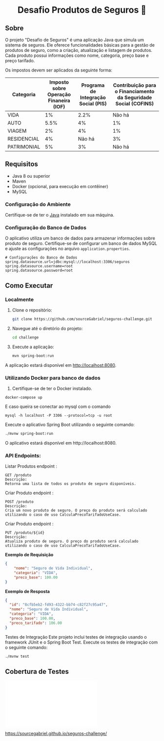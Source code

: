 <div align="center">
<h1><a>Desafio Produtos de Seguros 🚀</a></h1>
</div>

## Sobre

O projeto "Desafio de Seguros" é uma aplicação Java que simula um sistema de seguros. Ele oferece funcionalidades básicas para a gestão de produtos de seguro, como a criação, atualização e listagem de produtos. Cada produto possui informações como nome, categoria, preço base e preço tarifado.

Os impostos devem ser aplicados da seguinte forma:


| **Categoria** | **Imposto sobre Operação Finaneira (IOF)** | **Programa de Integração Social (PIS)** | **Contribuição para o Financiamento da Seguridade Social (COFINS)** |
|---------------|--------------------------------------------|-----------------------------------------|----------------------------------------------------------------|
| VIDA          | 1%                                         | 2.2%                                      | Não há                                                          |
| AUTO          | 5.5%                                       | 4%                                      | 1%                                                             |
| VIAGEM        | 2%                                         | 4%                                      | 1%                                                             |
| RESIDENCIAL   | 4%                                         | Não há                                | 3%                                                             |
| PATRIMONIAL   | 5%                                         | 3%                                      | Não há                                                           |

## Requisitos

- Java 8 ou superior
- Maven
- Docker (opcional, para execução em contêiner)
- MySQL

### Configuração do Ambiente

Certifique-se de ter o [Java](https://www.oracle.com/java/technologies/javase-downloads.html) instalado em sua máquina.

### Configuração do Banco de Dados

O aplicativo utiliza um banco de dados para armazenar informações sobre produto de seguro. Certifique-se de configurar um banco de dados MySQL e ajuste as configurações no arquivo `application.properties`.

```properties
# Configurações do Banco de Dados
spring.datasource.url=jdbc:mysql://localhost:3306/seguros
spring.datasource.username=root
spring.datasource.password=root
```

## Como Executar

### Localmente

1. Clone o repositório:

    ```bash
    git clone https://github.com/sourceGabriel/seguros-challenge.git
    ```

2. Navegue até o diretório do projeto:

    ```bash
    cd challenge
    ```

3. Execute a aplicação:

    ```bash
    mvn spring-boot:run
    ```

A aplicação estará disponível em [http://localhost:8080](http://localhost:8080).

### Utilizando Docker para banco de dados

1. Certifique-se de ter o Docker instalado.
```
docker-compose up
```
E caso queira se conectar ao mysql com o comando
```
mysql -h localhost -P 3306 --protocol=tcp -u root
```

Execute o aplicativo Spring Boot utilizando o seguinte comando:

```bash
./mvnw spring-boot:run
```
O aplicativo estará disponível em http://localhost:8080.

### API Endpoints:  
Listar Produtos endpoint :
```
GET /produto
Descrição:
Retorna uma lista de todos os produto de seguro disponíveis.
```
Criar Produto endpoint :
```
POST /produto
Descrição:
Cria um novo produto de seguro. O preço do produto será calculado utilizando o caso de uso CalculaPrecoTarifadoUseCase.
```
Criar Produto endpoint :
```
PUT /produto/${id}
Descrição:
Atualiza produto de seguro. O preço do produto será calculado utilizando o caso de uso CalculaPrecoTarifadoUseCase.
```

**Exemplo de Requisição**

```json
{
    "nome": "Seguro de Vida Individual",
    "categoria": "VIDA",
    "preco_base": 100.00
}
```

**Exemplo de Resposta**

```json
{
  "id": "8cfb5eb2-fd93-4322-bb74-c82f27c95a47",
  "nome": "Seguro de Vida Individual",
  "categoria": "VIDA",
  "preco_base": 100.00,
  "preco_tarifado": 106.00
}
```
Testes de Integração
Este projeto inclui testes de integração usando o framework JUnit e o Spring Boot Test. 
Execute os testes de integração com o seguinte comando:

```bash
./mvnw test
```

## Cobertura de Testes
[![Cobertura de Testes](target/site/jacoco/index.html)](target/site/jacoco/index.html)

https://sourcegabriel.github.io/seguros-challenge/